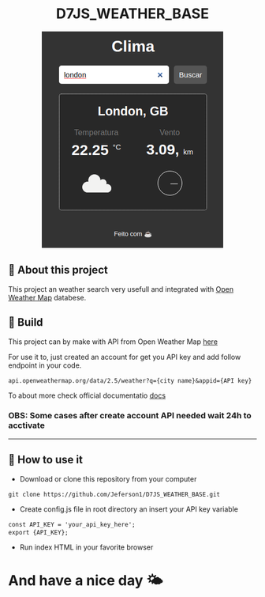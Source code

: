 <h1 align="center">
    D7JS_WEATHER_BASE
</h1>

<p align="center">
    <img src="./assets/images/cover.png">
</p>

## 📝 About this project

This project an weather search very usefull and integrated with [Open Weather Map](https://openweathermap.org/) databese.

## 🔧 Build

This project can by make with API from Open Weather Map [here](https://openweathermap.org/current)

For use it to, just created an account for get you API key and add follow endpoint in your code.

<pre><code>api.openweathermap.org/data/2.5/weather?q={city name}&appid={API key}</code></pre>

To about more check official documentatio [docs](https://openweathermap.org/current)

### OBS: Some cases after create account API needed wait 24h to acctivate

---

## 🚀 How to use it

- Download or clone this repository from your computer

<pre><code>git clone https://github.com/Jeferson1/D7JS_WEATHER_BASE.git</code></pre>

- Create config.js file in root directory an insert your API key variable

<pre><code>const API_KEY = 'your_api_key_here';
export {API_KEY};</code></pre>

- Run index HTML in your favorite browser

# And have a nice day 🌤️
